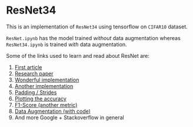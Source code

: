 # ResNet34

This is an implementation of `ResNet34` using tensorflow on `CIFAR10` dataset.

`ResNet.ipynb` has the model trained _without_ data augmentation whereas `ResNet34.ipynb` is trained _with_ data augmentation.

Some of the links used to learn and read about ResNet are:

1. [First article](https://towardsdatascience.com/introduction-to-resnets-c0a830a288a4)
2. [Research paper](https://arxiv.org/pdf/1512.03385.pdf)
3. [Wonderful implementation](https://gist.github.com/mjdietzx/0cb95922aac14d446a6530f87b3a04ce)
4. [Another implementation](https://colab.research.google.com/github/jeffheaton/t81_558_deep_learning/blob/master/t81_558_class_06_3_resnet.ipynb#scrollTo=ZyJdYNTDmp9P)
5. [Padding / Strides](https://towardsdatascience.com/covolutional-neural-network-cb0883dd6529)
6. [Plotting the accuracy](https://stackoverflow.com/questions/59336899/which-loss-function-and-metrics-to-use-for-multi-label-classification-with-very)
7. [F1-Score (another metric)](https://towardsdatascience.com/multi-class-metrics-made-simple-part-ii-the-f1-score-ebe8b2c2ca1)
8. [Data Augmentation (with code)](https://keras.io/zh/examples/cifar10_resnet/)
9. And more Google + Stackoverflow in general
